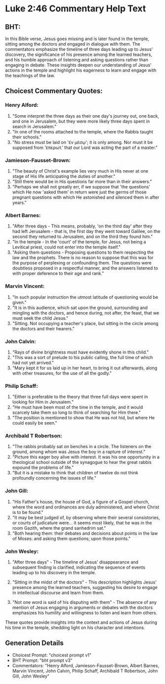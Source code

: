 # Luke 2:46 Commentary Help Text

## BHT:
In this Bible verse, Jesus goes missing and is later found in the temple, sitting among the doctors and engaged in dialogue with them. The commentators emphasize the timeline of three days leading up to Jesus' discovery, the significance of his presence among the learned teachers, and his humble approach of listening and asking questions rather than engaging in debate. These insights deepen our understanding of Jesus' actions in the temple and highlight his eagerness to learn and engage with the teachings of the law.

## Choicest Commentary Quotes:
### Henry Alford:
1. "Some interpret the three days as their one day's journey out, one back, and one in Jerusalem, but they were more likely three days spent in search in Jerusalem."
2. "In one of the rooms attached to the temple, where the Rabbis taught their schools."
3. "No stress must be laid on 'ἐν μέσῳ'; it is only among. Nor must it be supposed from 'ἐπερωτ.' that our Lord was acting the part of a master."

### Jamieson-Fausset-Brown:
1. "The beauty of Christ's example lies very much in His never at one stage of His life anticipating the duties of another."
2. "Still there would be in His questions far more than in their answers."
3. "Perhaps we shall not greatly err, if we suppose that 'the questions' which He now 'asked them' in return were just the germs of those pregnant questions with which He astonished and silenced them in after years."

### Albert Barnes:
1. "After three days - This means, probably, 'on the third day' after they had left Jerusalem - that is, the first day they went toward Galilee, on the second they returned to Jerusalem, and on the third they found him."
2. "In the temple - In the 'court' of the temple, for Jesus, not being a Levitical priest, could not enter into the temple itself."
3. "Asking them questions - Proposing questions to them respecting the law and the prophets. There is no reason to suppose that this was for the purpose of perplexing or confounding them. The questions were doubtless proposed in a respectful manner, and the answers listened to with proper deference to their age and rank."

### Marvin Vincent:
1. "In such popular instruction the utmost latitude of questioning would be given." 
2. "It is in this audience, which sat upon the ground, surrounding and mingling with the doctors, and hence during, not after, the feast, that we must seek the child Jesus."
3. "Sitting. Not occupying a teacher's place, but sitting in the circle among the doctors and their hearers."

### John Calvin:
1. "Rays of divine brightness must have evidently shone in this child."
2. "This was a sort of prelude to his public calling, the full time of which had not yet arrived."
3. "Mary kept it for us laid up in her heart, to bring it out afterwards, along with other treasures, for the use of all the godly."

### Philip Schaff:
1. "Either is preferable to the theory that three full days were spent in looking for Him in Jerusalem."
2. "He must have been most of the time in the temple, and it would scarcely take them so long to think of searching for Him there."
3. "The position is mentioned to show that He was not hid, but where He could easily be seen."

### Archibald T Robertson:
1. "The rabbis probably sat on benches in a circle. The listeners on the ground, among whom was Jesus the boy in a rapture of interest." 
2. "Picture this eager boy alive with interest. It was his one opportunity in a theological school outside of the synagogue to hear the great rabbis expound the problems of life." 
3. "But it is a mistake to think that children of twelve do not think profoundly concerning the issues of life."

### John Gill:
1. "His Father's house, the house of God, a figure of a Gospel church, where the word and ordinances are duly administered, and where Christ is to be found."
2. "It may be best judged of, by observing where their several consistories, or courts of judicature were... it seems most likely, that he was in the room Gazith, where the grand sanhedrim sat."
3. "Both hearing them: their debates and decisions about points in the law of Moses: and asking them questions; upon those points."

### John Wesley:
1. "After three days" - The timeline of Jesus' disappearance and subsequent finding is clarified, indicating the sequence of events leading up to his discovery in the temple.

2. "Sitting in the midst of the doctors" - This description highlights Jesus' presence among the learned teachers, suggesting his desire to engage in intellectual discourse and learn from them.

3. "Not one word is said of his disputing with them" - The absence of any mention of Jesus engaging in arguments or debates with the doctors emphasizes his humility and willingness to listen and learn from others.

These quotes provide insights into the context and actions of Jesus during his time in the temple, shedding light on his character and intentions.


## Generation Details
- Choicest Prompt: "choicest prompt v1"
- BHT Prompt: "bht prompt v3"
- Commentators: "Henry Alford, Jamieson-Fausset-Brown, Albert Barnes, Marvin Vincent, John Calvin, Philip Schaff, Archibald T Robertson, John Gill, John Wesley"
